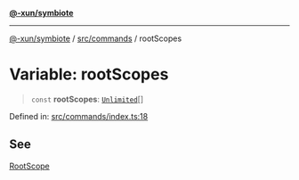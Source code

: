 [**@-xun/symbiote**](../../../README.md)

***

[@-xun/symbiote](../../../README.md) / [src/commands](../README.md) / rootScopes

# Variable: rootScopes

> `const` **rootScopes**: [`Unlimited`](../../configure/enumerations/UnlimitedGlobalScope.md#unlimited)[]

Defined in: [src/commands/index.ts:18](https://github.com/Xunnamius/symbiote/blob/0437dc127bb0574f19f66370b2ed3a70bfedfd5d/src/commands/index.ts#L18)

## See

[RootScope](../../configure/enumerations/UnlimitedGlobalScope.md)
